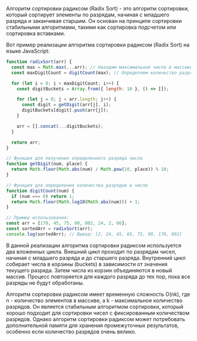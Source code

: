 Алгоритм сортировки радиксом (Radix Sort) - это алгоритм сортировки, который сортирует элементы по разрядам, начиная с младшего разряда и заканчивая старшим. Он основан на принципе сортировки стабильными алгоритмами, такими как сортировка подсчетом или сортировка вставками.

Вот пример реализации алгоритма сортировки радиксом (Radix Sort) на языке JavaScript:

```javascript
function radixSort(arr) {
  const max = Math.max(...arr); // Находим максимальное число в массиве
  const maxDigitCount = digitCount(max); // Определяем количество разрядов для максимального числа

  for (let i = 0; i < maxDigitCount; i++) {
    const digitBuckets = Array.from({ length: 10 }, () => []);

    for (let j = 0; j < arr.length; j++) {
      const digit = getDigit(arr[j], i);
      digitBuckets[digit].push(arr[j]);
    }

    arr = [].concat(...digitBuckets);
  }

  return arr;
}

// Функция для получения определенного разряда числа
function getDigit(num, place) {
  return Math.floor(Math.abs(num) / Math.pow(10, place)) % 10;
}

// Функция для определения количества разрядов в числе
function digitCount(num) {
  if (num === 0) return 1;
  return Math.floor(Math.log10(Math.abs(num))) + 1;
}

// Пример использования:
const arr = [170, 45, 75, 90, 802, 24, 2, 66];
const sortedArr = radixSort(arr);
console.log(sortedArr); // Вывод: [2, 24, 45, 66, 75, 90, 170, 802]
```

В данной реализации алгоритма сортировки радиксом используется два вложенных цикла. Внешний цикл проходит по разрядам чисел, начиная с младшего разряда и до старшего разряда. Внутренний цикл собирает числа в корзины (buckets) в зависимости от значения текущего разряда. Затем числа из корзин объединяются в новый массив. Процесс повторяется для каждого разряда до тех пор, пока все разряды не будут обработаны.

Алгоритм сортировки радиксом имеет временную сложность O(nk), где n - количество элементов в массиве, а k - максимальное количество разрядов. Он является стабильным алгоритмом сортировки, который хорошо подходит для сортировки чисел с фиксированным количеством разрядов. Однако алгоритм сортировки радиксом может потребовать дополнительной памяти для хранения промежуточных результатов, особенно если количество разрядов очень велико.